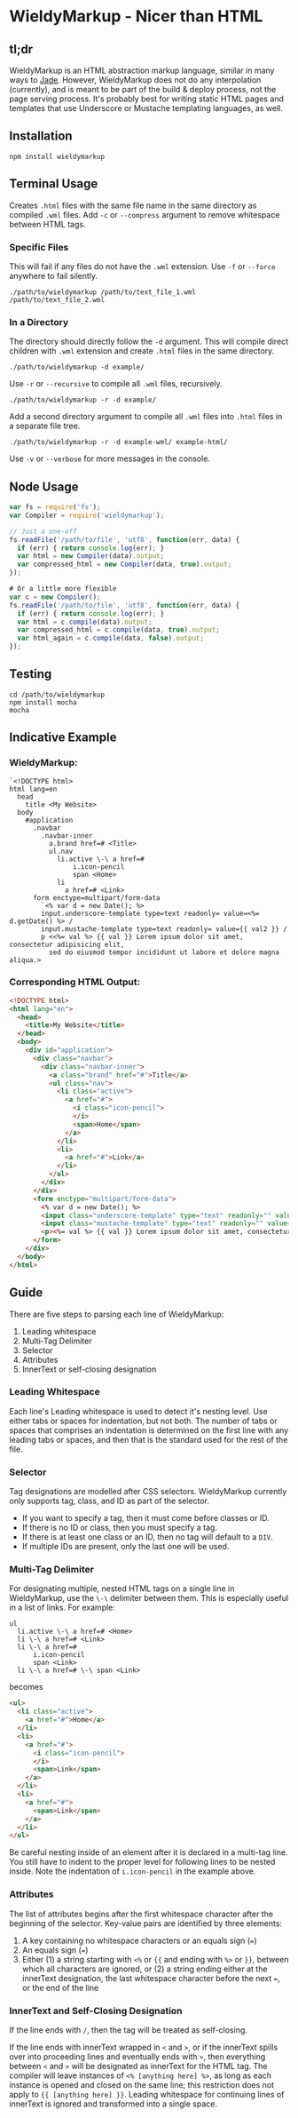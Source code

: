 
# WieldyMarkup - Nicer than HTML

## tl;dr

WieldyMarkup is an HTML abstraction markup language, similar in many ways to [Jade](http://jade-lang.com/). However, WieldyMarkup does not do any interpolation (currently), and is meant to be part of the build & deploy process, not the page serving process. It's probably best for writing static HTML pages and templates that use Underscore or Mustache templating languages, as well.

## Installation

```shell
npm install wieldymarkup
```

## Terminal Usage

Creates `.html` files with the same file name in the same directory as compiled `.wml` files. Add `-c` or `--compress` argument to remove whitespace between HTML tags.

### Specific Files

This will fail if any files do not have the `.wml` extension. Use `-f` or `--force` anywhere to fail silently.

```shell
./path/to/wieldymarkup /path/to/text_file_1.wml /path/to/text_file_2.wml
```

### In a Directory

The directory should directly follow the `-d` argument. This will compile direct children with `.wml` extension and create `.html` files in the same directory.

```shell
./path/to/wieldymarkup -d example/
```

Use `-r` or `--recursive` to compile all `.wml` files, recursively.

```shell
./path/to/wieldymarkup -r -d example/
```

Add a second directory argument to compile all `.wml` files into `.html` files in a separate file tree.

```shell
./path/to/wieldymarkup -r -d example-wml/ example-html/
```

Use `-v` or `--verbose` for more messages in the console.

## Node Usage

```javascript
var fs = require('fs');
var Compiler = require('wieldymarkup');

// Just a one-off
fs.readFile('/path/to/file', 'utf8', function(err, data) {
  if (err) { return console.log(err); }
  var html = new Compiler(data).output;
  var compressed_html = new Compiler(data, true).output;
});

# Or a little more flexible
var c = new Compiler();
fs.readFile('/path/to/file', 'utf8', function(err, data) {
  if (err) { return console.log(err); }
  var html = c.compile(data).output;
  var compressed_html = c.compile(data, true).output;
  var html_again = c.compile(data, false).output;
});
```

## Testing

```shell
cd /path/to/wieldymarkup
npm install mocha
mocha
```

## Indicative Example

### WieldyMarkup:

```
`<!DOCTYPE html>
html lang=en
  head
    title <My Website>
  body
    #application
      .navbar
        .navbar-inner
          a.brand href=# <Title>
          ul.nav
            li.active \-\ a href=#
                i.icon-pencil
                span <Home>
            li
              a href=# <Link>
      form enctype=multipart/form-data
        `<% var d = new Date(); %>
        input.underscore-template type=text readonly= value=<%= d.getDate() %> /
        input.mustache-template type=text readonly= value={{ val2 }} /
        p <<%= val %> {{ val }} Lorem ipsum dolor sit amet, consectetur adipisicing elit,
          sed do eiusmod tempor incididunt ut labore et dolore magna aliqua.>
```

### Corresponding HTML Output:

```html
<!DOCTYPE html>
<html lang="en">
  <head>
    <title>My Website</title>
  </head>
  <body>
    <div id="application">
      <div class="navbar">
        <div class="navbar-inner">
          <a class="brand" href="#">Title</a>
          <ul class="nav">
            <li class="active">
              <a href="#">
                <i class="icon-pencil">
                </i>
                <span>Home</span>
              </a>
            </li>
            <li>
              <a href="#">Link</a>
            </li>
          </ul>
        </div>
      </div>
      <form enctype="multipart/form-data">
        <% var d = new Date(); %>
        <input class="underscore-template" type="text" readonly="" value="<%= d.getDate() %>" />
        <input class="mustache-template" type="text" readonly="" value="{{ val2 }}" />
        <p><%= val %> {{ val }} Lorem ipsum dolor sit amet, consectetur adipisicing elit, sed do eiusmod tempor incididunt ut labore et dolore magna aliqua.</p>
      </form>
    </div>
  </body>
</html>
```

## Guide

There are five steps to parsing each line of WieldyMarkup:

1. Leading whitespace
2. Multi-Tag Delimiter
3. Selector
4. Attributes
5. InnerText or self-closing designation

### Leading Whitespace

Each line's Leading whitespace is used to detect it's nesting level. Use either tabs or spaces for indentation, but not both. The number of tabs or spaces that comprises an indentation is determined on the first line with any leading tabs or spaces, and then that is the standard used for the rest of the file.

### Selector

Tag designations are modelled after CSS selectors. WieldyMarkup currently only supports tag, class, and ID as part of the selector.

* If you want to specify a tag, then it must come before classes or ID.
* If there is no ID or class, then you must specify a tag.
* If there is at least one class or an ID, then no tag will default to a `DIV`.
* If multiple IDs are present, only the last one will be used.

### Multi-Tag Delimiter

For designating multiple, nested HTML tags on a single line in WieldyMarkup, use the `\-\` delimiter between them. This is especially useful in a list of links. For example:

```
ul
  li.active \-\ a href=# <Home>
  li \-\ a href=# <Link>
  li \-\ a href=#
      i.icon-pencil
      span <Link>
  li \-\ a href=# \-\ span <Link>
```

becomes

```html
<ul>
  <li class="active">
    <a href="#">Home</a>
  </li>
  <li>
    <a href="#">
      <i class="icon-pencil">
      </i>
      <span>Link</span>
    </a>
  </li>
  <li>
    <a href="#">
      <span>Link</span>
    </a>
  </li>
</ul>
```

Be careful nesting inside of an element after it is declared in a multi-tag line. You still have to indent to the proper level for following lines to be nested inside. Note the indentation of `i.icon-pencil` in the example above.

### Attributes

The list of attributes begins after the first whitespace character after the beginning of the selector. Key-value pairs are identified by three elements:

1. A key containing no whitespace characters or an equals sign (`=`)
2. An equals sign (`=`)
3. Either (1) a string starting with `<%` or `{{` and ending with `%>` or `}}`, between which all characters are ignored, or (2) a string ending either at the innerText designation, the last whitespace character before the next `=`, or the end of the line

### InnerText and Self-Closing Designation

If the line ends with `/`, then the tag will be treated as self-closing.

If the line ends with innerText wrapped in `<` and `>`, or if the innerText spills over into proceeding lines and eventually ends with `>`, then everything between `<` and `>` will be designated as innerText for the HTML tag. The compiler will leave instances of `<% [anything here] %>`, as long as each instance is opened and closed on the same line; this restriction does not apply to `{{ [anything here] }}`. Leading whitespace for continuing lines of innerText is ignored and transformed into a single space.
